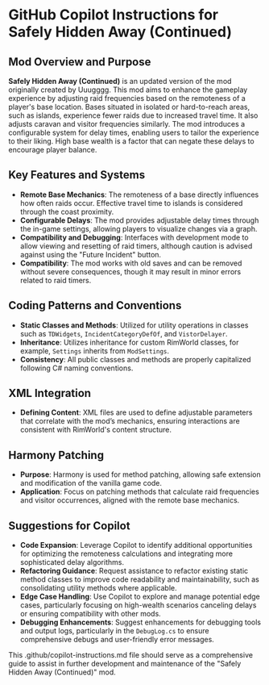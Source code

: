 # GitHub Copilot Instructions for Safely Hidden Away (Continued)

## Mod Overview and Purpose

**Safely Hidden Away (Continued)** is an updated version of the mod originally created by Uuugggg. This mod aims to enhance the gameplay experience by adjusting raid frequencies based on the remoteness of a player's base location. Bases situated in isolated or hard-to-reach areas, such as islands, experience fewer raids due to increased travel time. It also adjusts caravan and visitor frequencies similarly. The mod introduces a configurable system for delay times, enabling users to tailor the experience to their liking. High base wealth is a factor that can negate these delays to encourage player balance.

## Key Features and Systems

- **Remote Base Mechanics**: The remoteness of a base directly influences how often raids occur. Effective travel time to islands is considered through the coast proximity.
- **Configurable Delays**: The mod provides adjustable delay times through the in-game settings, allowing players to visualize changes via a graph.
- **Compatibility and Debugging**: Interfaces with development mode to allow viewing and resetting of raid timers, although caution is advised against using the "Future Incident" button.
- **Compatibility**: The mod works with old saves and can be removed without severe consequences, though it may result in minor errors related to raid timers.

## Coding Patterns and Conventions

- **Static Classes and Methods**: Utilized for utility operations in classes such as `TDWidgets`, `IncidentCategoryDefOf`, and `VistorDelayer`.
- **Inheritance**: Utilizes inheritance for custom RimWorld classes, for example, `Settings` inherits from `ModSettings`.
- **Consistency**: All public classes and methods are properly capitalized following C# naming conventions.
  
## XML Integration

- **Defining Content**: XML files are used to define adjustable parameters that correlate with the mod’s mechanics, ensuring interactions are consistent with RimWorld's content structure.

## Harmony Patching

- **Purpose**: Harmony is used for method patching, allowing safe extension and modification of the vanilla game code.
- **Application**: Focus on patching methods that calculate raid frequencies and visitor occurrences, aligned with the remote base mechanics.

## Suggestions for Copilot

- **Code Expansion**: Leverage Copilot to identify additional opportunities for optimizing the remoteness calculations and integrating more sophisticated delay algorithms.
- **Refactoring Guidance**: Request assistance to refactor existing static method classes to improve code readability and maintainability, such as consolidating utility methods where applicable.
- **Edge Case Handling**: Use Copilot to explore and manage potential edge cases, particularly focusing on high-wealth scenarios canceling delays or ensuring compatibility with other mods.
- **Debugging Enhancements**: Suggest enhancements for debugging tools and output logs, particularly in the `DebugLog.cs` to ensure comprehensive debugs and user-friendly error messages.

This .github/copilot-instructions.md file should serve as a comprehensive guide to assist in further development and maintenance of the "Safely Hidden Away (Continued)" mod.
